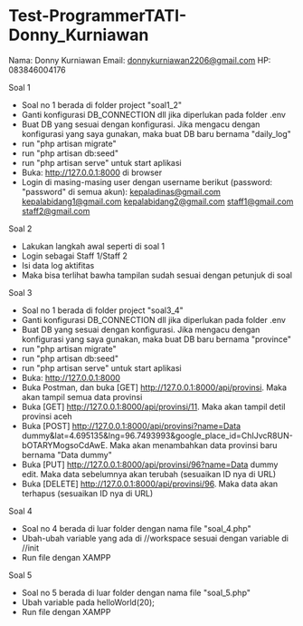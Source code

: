 # Test-ProgrammerTATI-Donny_Kurniawan
Nama: Donny Kurniawan
Email: donnykurniawan2206@gmail.com
HP: 083846004176

Soal 1
- Soal no 1 berada di folder project "soal1_2"
- Ganti konfigurasi DB_CONNECTION dll jika diperlukan pada folder .env
- Buat DB yang sesuai dengan konfigurasi. Jika mengacu dengan konfigurasi yang saya gunakan, maka buat DB baru bernama "daily_log"
- run "php artisan migrate"
- run "php artisan db:seed"
- run "php artisan serve" untuk start aplikasi
- Buka: http://127.0.0.1:8000 di browser
- Login di masing-masing user dengan username berikut (password: "password" di semua akun):
kepaladinas@gmail.com
kepalabidang1@gmail.com
kepalabidang2@gmail.com
staff1@gmail.com
staff2@gmail.com

Soal 2
- Lakukan langkah awal seperti di soal 1
- Login sebagai Staff 1/Staff 2
- Isi data log aktifitas
- Maka bisa terlihat bawha tampilan sudah sesuai dengan petunjuk di soal

Soal 3
- Soal no 1 berada di folder project "soal3_4"
- Ganti konfigurasi DB_CONNECTION dll jika diperlukan pada folder .env
- Buat DB yang sesuai dengan konfigurasi. Jika mengacu dengan konfigurasi yang saya gunakan, maka buat DB baru bernama "province"
- run "php artisan migrate"
- run "php artisan db:seed"
- run "php artisan serve" untuk start aplikasi
- Buka: http://127.0.0.1:8000
- Buka Postman, dan buka [GET] http://127.0.0.1:8000/api/provinsi. Maka akan tampil semua data provinsi
- Buka [GET] http://127.0.0.1:8000/api/provinsi/11. Maka akan tampil detil provinsi aceh
- Buka [POST] http://127.0.0.1:8000/api/provinsi?name=Data dummy&lat=4.695135&lng=96.7493993&google_place_id=ChIJvcR8UN-bOTARYMogsoCdAwE. Maka akan menambahkan data provinsi baru bernama "Data dummy"
- Buka [PUT] http://127.0.0.1:8000/api/provinsi/96?name=Data dummy edit. Maka data sebelumnya akan terubah (sesuaikan ID nya di URL)
- Buka [DELETE] http://127.0.0.1:8000/api/provinsi/96. Maka data akan terhapus (sesuaikan ID nya di URL)

Soal 4
- Soal no 4 berada di luar folder dengan nama file "soal_4.php"
- Ubah-ubah variable yang ada di //workspace sesuai dengan variable di //init
- Run file dengan XAMPP

Soal 5
- Soal no 5 berada di luar folder dengan nama file "soal_5.php"
- Ubah variable pada helloWorld(20);
- Run file dengan XAMPP
